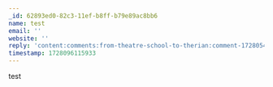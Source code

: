 ```yaml
---
_id: 62893ed0-82c3-11ef-b8ff-b79e89ac8bb6
name: test
email: ''
website: ''
reply: 'content:comments:from-theatre-school-to-therian:comment-1728054851182.md'
timestamp: 1728096115933
---
```

test
